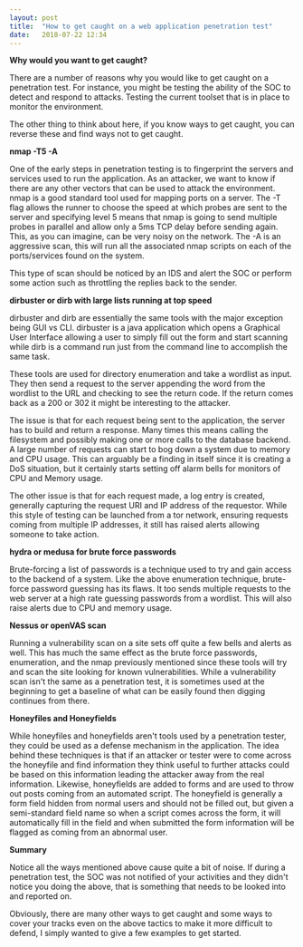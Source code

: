 ```yaml
---
layout: post
title:  "How to get caught on a web application penetration test"
date:   2018-07-22 12:34
---
```


**Why would you want to get caught?**

There are a number of reasons why you would like to get caught on a penetration test. For instance, you might be testing the ability of the SOC to detect and respond to attacks. Testing the current toolset that is in place to monitor the environment.

The other thing to think about here, if you know ways to get caught, you can reverse these and find ways not to get caught.


**nmap -T5 -A**

One of the early steps in penetration testing is to fingerprint the servers and services used to run the application. As an attacker, we want to know if there are any other vectors that can be used to attack the environment. nmap is a good standard tool used for mapping ports on a server. The -T flag allows the runner to choose the speed at which probes are sent to the server and specifying level 5 means that nmap is going to send multiple probes in parallel and allow only a 5ms TCP delay before sending again. This, as you can imagine, can be very noisy on the network. The -A is an aggressive scan, this will run all the associated nmap scripts on each of the ports/services found on the system.

This type of scan should be noticed by an IDS and alert the SOC or perform some action such as throttling the replies back to the sender.

**dirbuster or dirb with large lists running at top speed**

dirbuster and dirb are essentially the same tools with the major exception being GUI vs CLI. dirbuster is a java application which opens a Graphical User Interface allowing a user to simply fill out the form and start scanning while dirb is a command run just from the command line to accomplish the same task.

These tools are used for directory enumeration and take a wordlist as input. They then send a request to the server appending the word from the wordlist to the URL and checking to see the return code. If the return comes back as a 200 or 302 it might be interesting to the attacker.

The issue is that for each request being sent to the application, the server has to build and return a response. Many times this means calling the filesystem and possibly making one or more calls to the database backend. A large number of requests can start to bog down a system due to memory and CPU usage. This can arguably be a finding in itself since it is creating a DoS situation, but it certainly starts setting off alarm bells for monitors of CPU and Memory usage.

The other issue is that for each request made, a log entry is created, generally capturing the request URI and IP address of the requestor. While this style of testing can be launched from a tor network, ensuring requests coming from multiple IP addresses, it still has raised alerts allowing someone to take action.

**hydra or medusa for brute force passwords**

Brute-forcing a list of passwords is a technique used to try and gain access to the backend of a system. Like the above enumeration technique, brute-force password guessing has its flaws. It too sends multiple requests to the web server at a high rate guessing passwords from a wordlist. This will also raise alerts due to CPU and memory usage.

**Nessus or openVAS scan**

Running a vulnerability scan on a site sets off quite a few bells and alerts as well. This has much the same effect as the brute force passwords, enumeration, and the nmap previously mentioned since these tools will try and scan the site looking for known vulnerabilities. While a vulnerability scan isn't the same as a penetration test, it is sometimes used at the beginning to get a baseline of what can be easily found then digging continues from there.

**Honeyfiles and Honeyfields**

While honeyfiles and honeyfields aren't tools used by a penetration tester, they could be used as a defense mechanism in the application. The idea behind these techniques is that if an attacker or tester were to come across the honeyfile and find information they think useful to further attacks could be based on this information leading the attacker away from the real information. Likewise, honeyfields are added to forms and are used to throw out posts coming from an automated script. The honeyfield is generally a form field hidden from normal users and should not be filled out, but given a semi-standard field name so when a script comes across the form, it will automatically fill in the field and when submitted the form information will be flagged as coming from an abnormal user.

**Summary**

Notice all the ways mentioned above cause quite a bit of noise. If during a penetration test, the SOC was not notified of your activities and they didn't notice you doing the above, that is something that needs to be looked into and reported on.

Obviously, there are many other ways to get caught and some ways to cover your tracks even on the above tactics to make it more difficult to defend, I simply wanted to give a few examples to get started.
